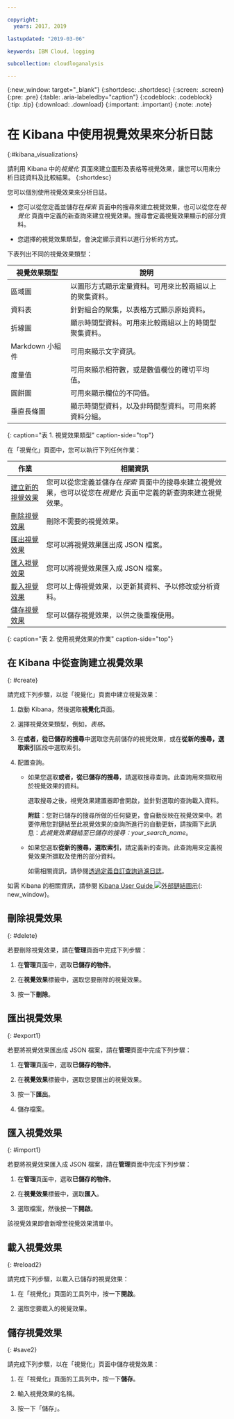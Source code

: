 ```yaml
---

copyright:
  years: 2017, 2019

lastupdated: "2019-03-06"

keywords: IBM Cloud, logging

subcollection: cloudloganalysis

---
```


{:new_window: target="_blank"}
{:shortdesc: .shortdesc}
{:screen: .screen}
{:pre: .pre}
{:table: .aria-labeledby="caption"}
{:codeblock: .codeblock}
{:tip: .tip}
{:download: .download}
{:important: .important}
{:note: .note}

# 在 Kibana 中使用視覺效果來分析日誌 
{:#kibana_visualizations}

請利用 Kibana 中的*視覺化* 頁面來建立圖形及表格等視覺效果，讓您可以用來分析日誌資料及比較結果。
{:shortdesc}

您可以個別使用視覺效果來分析日誌。 

* 您可以從您定義並儲存在*探索* 頁面中的搜尋來建立視覺效果，也可以從您在*視覺化* 頁面中定義的新查詢來建立視覺效果。搜尋會定義視覺效果顯示的部分資料。

* 您選擇的視覺效果類型，會決定顯示資料以進行分析的方式。

下表列出不同的視覺效果類型：

|視覺效果類型|說明 |
|-----------------------|-------------|
|區域圖 |以圖形方式顯示定量資料。可用來比較兩組以上的聚集資料。|
|資料表 |針對組合的聚集，以表格方式顯示原始資料。|
|折線圖 |顯示時間型資料。可用來比較兩組以上的時間型聚集資料。|
|Markdown 小組件 |可用來顯示文字資訊。|
|度量值 |可用來顯示相符數，或是數值欄位的確切平均值。|
|圓餅圖 |可用來顯示欄位的不同值。| 
|垂直長條圖 |顯示時間型資料，以及非時間型資料。可用來將資料分組。|
{: caption="表 1. 視覺效果類型" caption-side="top"}

在「視覺化」頁面中，您可以執行下列任何作業：

|作業 |相關資訊 |
|------|------------------|
|[建立新的視覺效果](/docs/services/CloudLogAnalysis/kibana/kibana_visualizations.html#create) |您可以從您定義並儲存在*探索* 頁面中的搜尋來建立視覺效果，也可以從您在*視覺化* 頁面中定義的新查詢來建立視覺效果。|
|[刪除視覺效果](/docs/services/CloudLogAnalysis/kibana/kibana_visualizations.html#delete) |刪除不需要的視覺效果。|
|[匯出視覺效果](/docs/services/CloudLogAnalysis/kibana/kibana_visualizations.html#export) |您可以將視覺效果匯出成 JSON 檔案。|
|[匯入視覺效果](/docs/services/CloudLogAnalysis/kibana/kibana_visualizations.html#import1) |您可以將視覺效果匯入成 JSON 檔案。|
|[載入視覺效果](/docs/services/CloudLogAnalysis/kibana/kibana_visualizations.html#reload2) |您可以上傳視覺效果，以更新其資料、予以修改或分析資料。|
|[儲存視覺效果](/docs/services/CloudLogAnalysis/kibana/kibana_visualizations.html#save2) |您可以儲存視覺效果，以供之後重複使用。|
{: caption="表 2. 使用視覺效果的作業" caption-side="top"}


## 在 Kibana 中從查詢建立視覺效果
{: #create}

請完成下列步驟，以從「視覺化」頁面中建立視覺效果：

1. 啟動 Kibana，然後選取**視覺化**頁面。

2. 選擇視覺效果類型，例如，*表格*。

3. 在**或者，從已儲存的搜尋**中選取您先前儲存的視覺效果，或在**從新的搜尋，選取索引**區段中選取索引。

4. 配置查詢。

    * 如果您選取**或者，從已儲存的搜尋**，請選取搜尋查詢。此查詢用來擷取用於視覺效果的資料。 
	
	    選取搜尋之後，視覺效果建置器即會開啟，並針對選取的查詢載入資料。 
		
		**附註**：您對已儲存的搜尋所做的任何變更，會自動反映在視覺效果中。若要停用您對鏈結至此視覺效果的查詢所進行的自動更新，請按兩下此訊息：*此視覺效果鏈結至已儲存的搜尋：your_search_name*。 

    * 如果您選取**從新的搜尋，選取索引**，請定義新的查詢。此查詢用來定義視覺效果所擷取及使用的部分資料。

        如需相關資訊，請參閱[透過定義自訂查詢過濾日誌](/docs/services/CloudLogAnalysis/kibana/define_search.html#define_search)。

如需 Kibana 的相關資訊，請參閱 [Kibana User Guide ![外部鏈結圖示](../../../icons/launch-glyph.svg "外部鏈結圖示")](https://www.elastic.co/guide/en/kibana/5.1/index.html){: new_window}。


## 刪除視覺效果
{: #delete}

若要刪除視覺效果，請在**管理**頁面中完成下列步驟：

1. 在**管理**頁面中，選取**已儲存的物件**。

2. 在**視覺效果**標籤中，選取您要刪除的視覺效果。

3. 按一下**刪除**。


## 匯出視覺效果
{: #export1}

若要將視覺效果匯出成 JSON 檔案，請在**管理**頁面中完成下列步驟：

1. 在**管理**頁面中，選取**已儲存的物件**。

2. 在**視覺效果**標籤中，選取您要匯出的視覺效果。

3. 按一下**匯出**。

4. 儲存檔案。

## 匯入視覺效果
{: #import1}

若要將視覺效果匯入成 JSON 檔案，請在**管理**頁面中完成下列步驟：

1. 在**管理**頁面中，選取**已儲存的物件**。

2. 在**視覺效果**標籤中，選取**匯入**。

3. 選取檔案，然後按一下**開啟**。

該視覺效果即會新增至視覺效果清單中。


 
## 載入視覺效果
{: #reload2}

請完成下列步驟，以載入已儲存的視覺效果：

1. 在「視覺化」頁面的工具列中，按一下**開啟**。

2. 選取您要載入的視覺效果。 


## 儲存視覺效果
{: #save2}

請完成下列步驟，以在「視覺化」頁面中儲存視覺效果：

1. 在「視覺化」頁面的工具列中，按一下**儲存**。

2. 輸入視覺效果的名稱。

3. 按一下「儲存」。 


